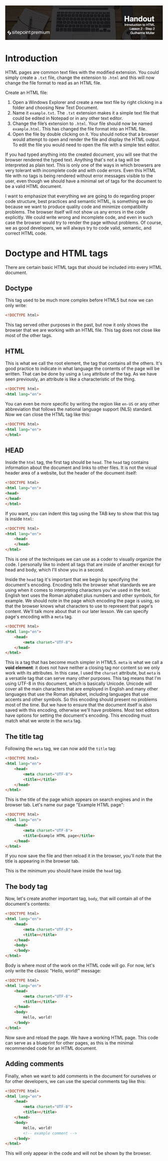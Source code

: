 ![](headers/head2.2.jpg)
# Introduction

HTML pages are common text files with the modified extension. You could simply create a `.txt` file, change the extension to `.html` and this will now change the file format to read as an HTML file.

Create an HTML file:

1. Open a Windows Explorer and create a new text file by right clicking in a folder and choosing New Text Document.
2. Name it `example.txt`. The `.txt` extension makes it a simple text file that could be edited in Notepad or in any other text editor. 
3. Change the file’s extension to `.html`. Your file should now be named `example.html`. 
This has changed the file format into an HTML file.
4. Open the file by double clicking on it. You should notice that a browser would attempt to open and render the file and display the HTML output. To edit the file you would need to open the file with a simple text editor.

If you had typed anything into the created document, you will see that the browser rendered the typed text. Anything that's not a tag will be interpreted as plain text. This is only one of the ways in which browsers are very tolerant with incomplete code and with code errors. Even this HTML file with no tags is being rendered without error messages visible to the user, even though we should have a minimal set of tags for the document to be a valid HTML document.

I want to emphasize that everything we are going to do regarding proper code structure, best practices and semantic HTML, is something we do because we want to produce quality code and minimize compatibility problems. The browser itself will not show us any errors in the code explicitly. We could write wrong and incomplete code, and even in such case the browser would try to render the page without problems. Of course, we as good developers, we will always try to code valid, semantic, and correct HTML code.

# Doctype and HTML tags

There are certain basic HTML tags that should be included into every HTML document.

## Doctype
This tag used to be much more complex before HTML5 but now we can only write:	

```html
<!DOCTYPE html>
```

This tag served other purposes in the past, but now it only shows the browser that we are working with an HTML file. This tag does not close like most of the other tags. 

## HTML

This is what we call the root element, the tag that contains all the others. It's good practice to indicate in what language the contents of the page will be written. That can be done by using a `lang` attribute of the tag. As we have seen previously, an attribute is like a characteristic of the thing.

```html
<!DOCTYPE html>
<html lang="en">
```

You can even be more specific by writing the region like `en-US` or any other abbreviation that follows the national language support (NLS) standard. Now we can close the HTML tag like this:

```html
<!DOCTYPE html>
<html lang="en">
</html>
```

## HEAD

Inside the `html` tag, the first tag should be `head`. The `head` tag contains information about the document and links to other files. It is not the visual header area of a website, but the header of the document itself:

```html
<!DOCTYPE html>
<html lang="en">
<head>
</head>
</html>
```

If you want, you can indent this tag using the TAB key to show that this tag is inside `html`:

```html
<!DOCTYPE html>	
<html lang="en">
	<head>
	</head>
</html>
```

This is one of the techniques we can use as a coder to visually organize the code. I personally like to indent all tags that are inside of another except for head and body, which I'll show you in a second.

Inside the `head` tag it's important that we begin by specifying the document's encoding. Encoding tells the browser what standards we are using when it comes to interpreting characters you've used in the text. English text uses the Roman alphabet plus numbers and other symbols, for example. We should note in the page which encoding the page is using, so that the browser knows what characters to use to represent that page's content. We'll talk more about that in our later lesson. We can specify page's encoding with a `meta` tag.

```html
<!DOCTYPE html>	
<html lang="en">
	<head>
		<meta charset="UTF-8">
	</head>
</html>
```

This is a tag that has become much simpler in HTML5. `meta` is what we call a **void element**: it does not have neither a closing tag nor content so we only work with its attributes. In this case, I used the `charset` attribute, but `meta` is a versatile tag that can serve many other purposes. This tag means that I'm using UTF-8 in this document, which is basically Unicode. Unicode will cover all the main characters that are employed in English and many other languages that use the Roman alphabet, including languages that use accents and other symbols. So this encoding should present no problems most of the time. But we have to ensure that the document itself is also saved with this encoding, otherwise we'll have problems. Most text editors have options for setting the document's encoding. This encoding must match what we wrote in the `meta` tag. 

## The title tag

Following the `meta` tag, we can now add the `title` tag:

```html
<!DOCTYPE html>	
<html lang="en">
	<head>
		<meta charset="UTF-8">
		<title></title>
	</head>
</html>
```

This is the title of the page which appears on search engines and in the browser tab. Let's name our page "Example HTML page":

```html
<!DOCTYPE html>	
<html lang="en">
	<head>
		<meta charset="UTF-8">
		<title>Example HTML page</title>
	</head>
</html>
```

If you now save the file and then reload it in the browser, you'll note that the title is appearing in the browser tab.

This is the minimum you should have inside the `head` tag.

## The body tag

Now, let's create another important tag, `body`, that will contain all of the document's contents:

```html
<!DOCTYPE html>	
<html lang="en">
	<head>
		<meta charset="UTF-8">
		<title></title>
	</head>
	<body>
	</body>
</html>
```

Body is where most of the work on the HTML code will go. For now, let's only write the classic "Hello, world!" message:

```html
<!DOCTYPE html>	
<html lang="en">
	<head>
		<meta charset="UTF-8">
		<title></title>
	</head>
	<body>
		Hello, world!
	</body>
</html>
```

Now save and reload the page. We have a working HTML page. This code can serve as a blueprint for other pages, as this is the minimal recommended code for an HTML document.

## Adding comments

Finally, when we want to add comments in the document for ourselves or for other developers, we can use the special comments tag like this:

```html
<!DOCTYPE html>	
<html lang="en">
	<head>
		<meta charset="UTF-8">
		<title></title>
	</head>
	<body>
		Hello, world!
		<!-- example comment -->
	</body>
</html>
```

This will only appear in the code and will not be shown by the browser.
